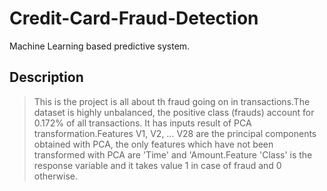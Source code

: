 # Credit-Card-Fraud-Detection
Machine Learning based predictive system.

## Description

> This is the project is all about th fraud going on in transactions.The dataset is highly unbalanced, the positive class (frauds) account for 0.172% of all transactions.
It has inputs result of PCA transformation.Features V1, V2, … V28 are the principal components obtained with PCA, the only features which have not been transformed with PCA are 'Time' and 'Amount.Feature 'Class' is the response variable and it takes value 1 in case of fraud and 0 otherwise.
